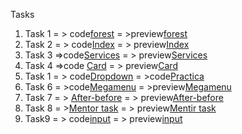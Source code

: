 Tasks

 1. Task 1 = > code[forest](https://github.com/SeyfullayevaGunel/Frontend/tree/main/forest) = >preview[forest](https://codepen.io/seyfullayevagunel/pen/MWVBGMP)
 2. Task 2 = > code[Index](https://github.com/SeyfullayevaGunel/Frontend/blob/main/forest/index.html) = > preview[Index](https://codepen.io/seyfullayevagunel/pen/gOejzVm)
 3. Task 3 =>code[Services](https://github.com/SeyfullayevaGunel/Frontend/tree/main/New%20folder) = > preview[Services](https://codepen.io/seyfullayevagunel/pen/oNqMyvX)
 4. Task 4 =>code [Card](https://github.com/SeyfullayevaGunel/Frontend/tree/main/Task) = > preview[Card](https://codepen.io/seyfullayevagunel/pen/poLZKzZ)
 5.  Task 1 = > code[Dropdown](https://github.com/SeyfullayevaGunel/Frontend) = >code[Practica](https://codepen.io/seyfullayevagunel/pen/OJvBmPR)
 6. Task 6 = >code[Megamenu](https://github.com/SeyfullayevaGunel/Frontend) = >preview[Megamenu](https://codepen.io/seyfullayevagunel/pen/zYWmeOL)
7. Task 7 = > [After-before](afterbefore/) = > preview[After-before](https://codepen.io/seyfullayevagunel/pen/abYPzqy)
8. Task 8 = >[Mentor task](https://github.com/SeyfullayevaGunel/Frontend) = > preview[Mentir task](https://codepen.io/seyfullayevagunel/pen/bGvzLod)
 9. Task9 = > code[input](https://github.com/SeyfullayevaGunel/Frontend) = > preview[input](https://codepen.io/seyfullayevagunel/pen/NWYZymJ)
